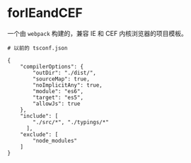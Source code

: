 # forIEandCEF

一个由 `webpack` 构建的，兼容 IE 和 CEF 内核浏览器的项目模板。

```
# 以前的 tsconf.json

{
    "compilerOptions": {
        "outDir": "./dist/",
        "sourceMap": true,
        "noImplicitAny": true,
        "module": "es6",
        "target": "es5",
        "allowJs": true
    },
    "include": [
        "./src/*", "./typings/*"
      ],
    "exclude": [
        "node_modules"
    ]
}
```